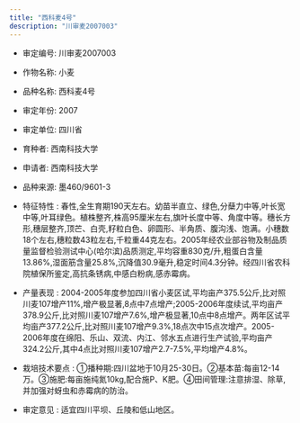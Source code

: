 ```yaml
---
title: "西科麦4号"
description: "川审麦2007003"
---
```

* 审定编号:  川审麦2007003

*  作物名称:  小麦

*  品种名称:  西科麦4号

*  审定年份:  2007

*  审定单位:  四川省

* 育种者:  西南科技大学

*  申请者:  西南科技大学

*  品种来源:  墨460/9601-3

*  特征特性 : 
春性,全生育期190天左右。幼苗半直立、绿色,分蘖力中等,叶长宽中等,叶耳绿色。植株整齐,株高95厘米左右,旗叶长度中等、角度中等。穗长方形,穗层整齐,顶芒、白壳,籽粒白色、卵圆形、半角质、腹沟浅、饱满。小穗数18个左右,穗粒数43粒左右,千粒重44克左右。2005年经农业部谷物及制品质量监督检验测试中心(哈尔滨)品质测定,平均容重830克/升,粗蛋白含量13.86%,湿面筋含量25.8%,沉降值30.9毫升,稳定时间4.3分钟。经四川省农科院植保所鉴定,高抗条锈病,中感白粉病,感赤霉病。
 
*  产量表现 : 
2004-2005年度参加四川省小麦区试,平均亩产375.5公斤,比对照川麦107增产11%,增产极显著,8点中7点增产;2005-2006年度续试,平均亩产378.9公斤,比对照川麦107增产7.6%,增产极显著,10点中8点增产。两年区试平均亩产377.2公斤,比对照川麦107增产9.3%,18点次中15点次增产。2005-2006年度在绵阳、乐山、双流、内江、邻水五点进行生产试验,平均亩产324.2公斤,其中4点比对照川麦107增产2.7-7.5%,平均增产4.8%。

*  栽培技术要点 : 
①播种期:四川盆地于10月25-30日。②基本苗:每亩12-14万。③施肥:每亩施纯氮10kg,配合施P、K肥。④田间管理:注意排湿、除草,并加强对蚜虫和赤霉病的防治。

*  审定意见 : 
适宜四川平坝、丘陵和低山地区。
